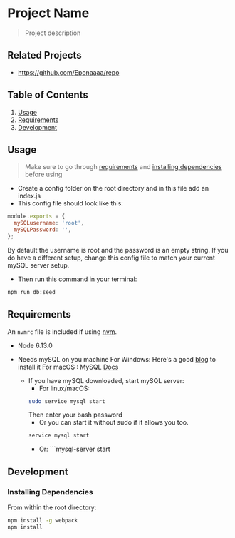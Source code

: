 # Project Name

> Project description

## Related Projects

  - https://github.com/Eponaaaa/repo

## Table of Contents

1. [Usage](#Usage)
1. [Requirements](#requirements)
1. [Development](#development)

## Usage

> Make sure to go through [requirements](#requirements) and [installing dependencies](#development) before using
- Create a config folder on the root directory and in this file add an index.js
- This config file should look like this:

```javaScript
module.exports = {
  mySQLusername: 'root',
  mySQLPassword: '',
};
```
By default the username is root and the password is an empty string. If you do have a different setup, change this config file to match your current mySQL server setup.

- Then run this command in your terminal:
```sh
npm run db:seed
```

## Requirements

An `nvmrc` file is included if using [nvm](https://github.com/creationix/nvm).

- Node 6.13.0
- Needs mySQL on you machine
For Windows: Here's a good [blog](https://cepa.io/2018/02/20/linuxizing-your-windows-pc-part2/) to install it
For macOS : MySQL [Docs](https://dev.mysql.com/doc/mysql-osx-excerpt/5.7/en/osx-installation-pkg.html)

  - If you have mySQL downloaded, start mySQL server:
    - For linux/macOS:
    ```sh
    sudo service mysql start
    ```
      Then enter your bash password
    - Or you can start it without sudo if it allows you too.
    ```sh
    service mysql start
    ```
    - Or: ```mysql-server start

## Development

### Installing Dependencies

From within the root directory:

```sh
npm install -g webpack
npm install
```






